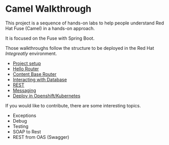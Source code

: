 # Camel Walkthrough

This project is a sequence of hands-on labs to help people understand Red Hat Fuse (Camel) in a hands-on approach.

It is focused on the Fuse with Spring Boot.

Those walkthroughs follow the structure to be deployed in the Red Hat *Integreatly* environment.

* [Project setup](walkthroughs/00-project-setup/walkthrough.adoc)
* [Hello Router](walkthroughs/01-hello-router/walkthrough.adoc)
* [Content Base Router](walkthroughs/02-camel-cbr/walkthrough.adoc)
* [Interacting with Database](walkthroughs/03-camel-sql/walkthrough.adoc)
* [REST](walkthroughs/04-camel-rest/walkthrough.adoc)
* [Messaging](walkthroughs/05-camel-messaging/walkthrough.adoc)
* [Deploy in Openshift/Kubernetes](walkthroughs/06-camel-openshift/walkthrough.adoc)

If you would like to contribute, there are some interesting topics.

* Exceptions
* Debug
* Testing
* SOAP to Rest
* REST from OAS (Swagger)

